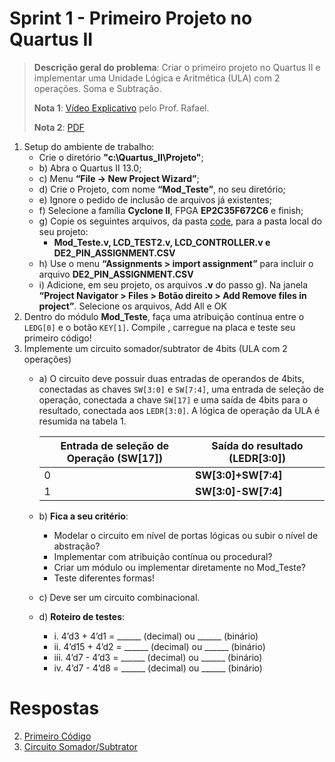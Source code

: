 # Sprint 1 - Primeiro Projeto no Quartus II

> **Descrição geral do problema**: Criar o primeiro projeto no Quartus II e implementar uma Unidade Lógica e Aritmética (ULA) com 2 operações. Soma e Subtração.
> 
> **Nota 1**: [Vídeo Explicativo](https://www.youtube.com/watch?v=bxOywhFKAqA&t=5s) pelo Prof. Rafael.
> 
> **Nota 2**: [PDF](https://github.com/NibiruFT/CPU-MIPS/blob/main/Sprint%201/images/Sprint_1.pdf)
 
1. Setup do ambiente de trabalho:
	- Crie o diretório **"c:\Quartus_II\Projeto"**;
	- b) Abra o Quartus II 13.0; 
	- c) Menu **“File -> New Project Wizard”**; 
	- d) Crie o Projeto, com nome **“Mod_Teste”**, no seu diretório; 
	- e) Ignore o pedido de inclusão de arquivos já existentes; 
	- f) Selecione a família **Cyclone II**, FPGA **EP2C35F672C6** e finish; 
	- g) Copie os seguintes arquivos, da pasta [code](https://github.com/NibiruFT/CPU-MIPS/tree/main/Sprint%201/code), para a pasta local do seu projeto: 
		- **Mod_Teste.v, LCD_TEST2.v, LCD_CONTROLLER.v e DE2_PIN_ASSIGNMENT.CSV** 
	- h) Use o menu **“Assignments > import assignment”** para incluir o arquivo **DE2_PIN_ASSIGNMENT.CSV** 
	- i) Adicione, em seu projeto, os arquivos **.v** do passo g). Na janela **“Project Navigator > Files > Botão direito > Add Remove files in project”**. Selecione os arquivos, Add All e OK
2. Dentro do módulo **Mod_Teste**, faça uma atribuição contínua entre o `LEDG[0]` e o botão `KEY[1]`. Compile , carregue na placa e teste seu primeiro código!
3. Implemente um circuito somador/subtrator de 4bits (ULA com 2 operações) 
	- a) O circuito deve possuir duas entradas de operandos de 4bits, conectadas as chaves `SW[3:0]` e `SW[7:4]`, uma entrada de seleção de operação, conectada a chave `SW[17]` e uma saída de 4bits para o resultado, conectada aos `LEDR[3:0]`. A lógica de operação da ULA é resumida na tabela 1.

		|Entrada de seleção de Operação (**SW[17]**)|Saída do resultado (**LEDR[3:0]**)|
		|-|-|
		|0|**SW[3:0]+SW[7:4]**|
		|1|**SW[3:0]-SW[7:4]**|

	- b) **Fica a seu critério**: 
		- Modelar o circuito em nível de portas lógicas ou subir o nível de abstração? 
		- Implementar com atribuição contínua ou procedural? 
		- Criar um módulo ou implementar diretamente no Mod_Teste? 
		- Teste diferentes formas!
	- c) Deve ser um circuito combinacional.
	- d) **Roteiro de testes**: 
		- i. 4’d3 + 4’d1 = ______ (decimal) ou ______ (binário) 
		- ii. 4’d15 + 4’d2 = ______ (decimal) ou ______ (binário) 
		- iii. 4’d7 - 4’d3 = ______ (decimal) ou ______ (binário) 
		- iv. 4’d7 - 4’d8 = ______ (decimal) ou ______ (binário)

# Respostas

2. [Primeiro Código](https://github.com/NibiruFT/CPU-MIPS/blob/main/Sprint%201/respostas/Primeiro_Codigo.v)
3. [Circuito Somador/Subtrator](https://github.com/NibiruFT/CPU-MIPS/blob/main/Sprint%201/respostas/Somador_Subtrator.v)
